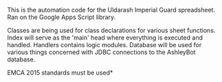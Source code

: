 This is the automation code for the Uldarash Imperial Guard spreadsheet. Ran on the Google Apps Script library.

Classes are being used for class declarations for various sheet functions.
Index will serve as the 'main' head where everything is executed and handled.
Handlers contains logic modules.
Database will be used for various things concerned with JDBC connections to the AshleyBot database.

EMCA 2015 standards must be used*
